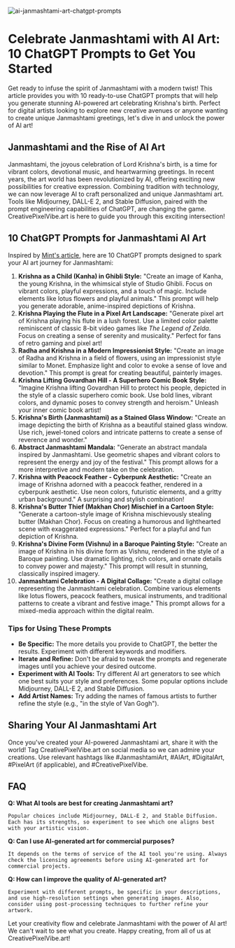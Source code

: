 ![ai-janmashtami-art-chatgpt-prompts](https://images.pexels.com/photos/27630592/pexels-photo-27630592.jpeg?auto=compress&cs=tinysrgb&fit=crop&h=627&w=1200)

# Celebrate Janmashtami with AI Art: 10 ChatGPT Prompts to Get You Started

Get ready to infuse the spirit of Janmashtami with a modern twist! This article provides you with 10 ready-to-use ChatGPT prompts that will help you generate stunning AI-powered art celebrating Krishna's birth. Perfect for digital artists looking to explore new creative avenues or anyone wanting to create unique Janmashtami greetings, let's dive in and unlock the power of AI art!

## Janmashtami and the Rise of AI Art

Janmashtami, the joyous celebration of Lord Krishna's birth, is a time for vibrant colors, devotional music, and heartwarming greetings. In recent years, the art world has been revolutionized by AI, offering exciting new possibilities for creative expression. Combining tradition with technology, we can now leverage AI to craft personalized and unique Janmashtami art. Tools like Midjourney, DALL-E 2, and Stable Diffusion, paired with the prompt engineering capabilities of ChatGPT, are changing the game. CreativePixelVibe.art is here to guide you through this exciting intersection!

## 10 ChatGPT Prompts for Janmashtami AI Art

Inspired by [Mint's article](https://www.livemint.com/technology/tech-news/10-ready-to-use-chatgpt-prompts-and-step-by-step-guide-for-creating-ai-powered-janmashtami-art-krishna-kanha-ghibli-art-11755262244676.html), here are 10 ChatGPT prompts designed to spark your AI art journey for Janmashtami:

1.  **Krishna as a Child (Kanha) in Ghibli Style:** "Create an image of Kanha, the young Krishna, in the whimsical style of Studio Ghibli. Focus on vibrant colors, playful expressions, and a touch of magic. Include elements like lotus flowers and playful animals." This prompt will help you generate adorable, anime-inspired depictions of Krishna.
2.  **Krishna Playing the Flute in a Pixel Art Landscape:** "Generate pixel art of Krishna playing his flute in a lush forest. Use a limited color palette reminiscent of classic 8-bit video games like *The Legend of Zelda*. Focus on creating a sense of serenity and musicality." Perfect for fans of retro gaming and pixel art!
3.  **Radha and Krishna in a Modern Impressionist Style:** "Create an image of Radha and Krishna in a field of flowers, using an impressionist style similar to Monet. Emphasize light and color to evoke a sense of love and devotion." This prompt is great for creating beautiful, painterly images.
4.  **Krishna Lifting Govardhan Hill - A Superhero Comic Book Style:** "Imagine Krishna lifting Govardhan Hill to protect his people, depicted in the style of a classic superhero comic book. Use bold lines, vibrant colors, and dynamic poses to convey strength and heroism." Unleash your inner comic book artist!
5.  **Krishna's Birth (Janmashtami) as a Stained Glass Window:** "Create an image depicting the birth of Krishna as a beautiful stained glass window. Use rich, jewel-toned colors and intricate patterns to create a sense of reverence and wonder."
6.  **Abstract Janmashtami Mandala:** "Generate an abstract mandala inspired by Janmashtami. Use geometric shapes and vibrant colors to represent the energy and joy of the festival." This prompt allows for a more interpretive and modern take on the celebration.
7.  **Krishna with Peacock Feather - Cyberpunk Aesthetic:** "Create an image of Krishna adorned with a peacock feather, rendered in a cyberpunk aesthetic. Use neon colors, futuristic elements, and a gritty urban background." A surprising and stylish combination!
8.  **Krishna's Butter Thief (Makhan Chor) Mischief in a Cartoon Style:** "Generate a cartoon-style image of Krishna mischievously stealing butter (Makhan Chor). Focus on creating a humorous and lighthearted scene with exaggerated expressions." Perfect for a playful and fun depiction of Krishna.
9.  **Krishna's Divine Form (Vishnu) in a Baroque Painting Style:** "Create an image of Krishna in his divine form as Vishnu, rendered in the style of a Baroque painting. Use dramatic lighting, rich colors, and ornate details to convey power and majesty." This prompt will result in stunning, classically inspired imagery.
10. **Janmashtami Celebration - A Digital Collage:** "Create a digital collage representing the Janmashtami celebration. Combine various elements like lotus flowers, peacock feathers, musical instruments, and traditional patterns to create a vibrant and festive image." This prompt allows for a mixed-media approach within the digital realm.

### Tips for Using These Prompts

*   **Be Specific:** The more details you provide to ChatGPT, the better the results. Experiment with different keywords and modifiers.
*   **Iterate and Refine:** Don't be afraid to tweak the prompts and regenerate images until you achieve your desired outcome.
*   **Experiment with AI Tools:** Try different AI art generators to see which one best suits your style and preferences. Some popular options include Midjourney, DALL-E 2, and Stable Diffusion.
*   **Add Artist Names:** Try adding the names of famous artists to further refine the style (e.g., "in the style of Van Gogh").

## Sharing Your AI Janmashtami Art

Once you've created your AI-powered Janmashtami art, share it with the world! Tag CreativePixelVibe.art on social media so we can admire your creations. Use relevant hashtags like #JanmashtamiArt, #AIArt, #DigitalArt, #PixelArt (if applicable), and #CreativePixelVibe.

## FAQ

**Q: What AI tools are best for creating Janmashtami art?**

    Popular choices include Midjourney, DALL-E 2, and Stable Diffusion. Each has its strengths, so experiment to see which one aligns best with your artistic vision.

**Q: Can I use AI-generated art for commercial purposes?**

    It depends on the terms of service of the AI tool you're using. Always check the licensing agreements before using AI-generated art for commercial projects.

**Q: How can I improve the quality of AI-generated art?**

    Experiment with different prompts, be specific in your descriptions, and use high-resolution settings when generating images. Also, consider using post-processing techniques to further refine your artwork.

Let your creativity flow and celebrate Janmashtami with the power of AI art! We can't wait to see what you create. Happy creating, from all of us at CreativePixelVibe.art!
